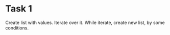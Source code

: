# Task 1

Create list with values. Iterate over it. While iterate, create new list, by some conditions.